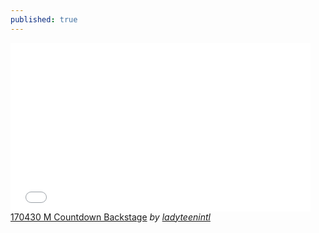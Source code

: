 ```yaml
---
published: true
---
```

<iframe frameborder="0" width="480" height="270" src="//www.dailymotion.com/embed/video/x5v3twl" allowfullscreen></iframe><br /><a href="http://www.dailymotion.com/video/x5v3twl" target="_blank">170430 M Countdown Backstage</a> <i>by <a href="http://www.dailymotion.com/ladyteenintl" target="_blank">ladyteenintl</a></i>
